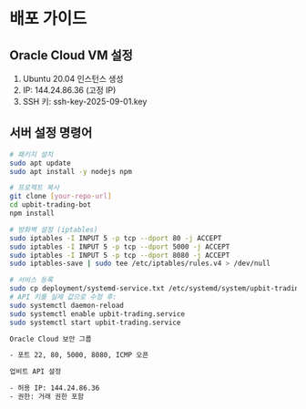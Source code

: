   # 배포 가이드

  ## Oracle Cloud VM 설정
  1. Ubuntu 20.04 인스턴스 생성
  2. IP: 144.24.86.36 (고정 IP)
  3. SSH 키: ssh-key-2025-09-01.key

  ## 서버 설정 명령어
  ```bash
  # 패키지 설치
  sudo apt update
  sudo apt install -y nodejs npm

  # 프로젝트 복사
  git clone [your-repo-url]
  cd upbit-trading-bot
  npm install

  # 방화벽 설정 (iptables)
  sudo iptables -I INPUT 5 -p tcp --dport 80 -j ACCEPT
  sudo iptables -I INPUT 5 -p tcp --dport 5000 -j ACCEPT
  sudo iptables -I INPUT 5 -p tcp --dport 8080 -j ACCEPT
  sudo iptables-save | sudo tee /etc/iptables/rules.v4 > /dev/null

  # 서비스 등록
  sudo cp deployment/systemd-service.txt /etc/systemd/system/upbit-trading.service
  # API 키를 실제 값으로 수정 후:
  sudo systemctl daemon-reload
  sudo systemctl enable upbit-trading.service
  sudo systemctl start upbit-trading.service

  Oracle Cloud 보안 그룹

  - 포트 22, 80, 5000, 8080, ICMP 오픈

  업비트 API 설정

  - 허용 IP: 144.24.86.36
  - 권한: 거래 권한 포함
